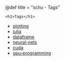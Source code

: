 @def title = "schu - Tags"

~~~
<h1>Tags</h1>
~~~

- [plotting](tag/plotting)
- [julia](tag/julia)
- [dataframe](tag/dataframe)
- [neural-nets](tag/neural-nets)
- [cuda](tag/cuda)
- [gpu-programming](tag/gpu-programming)

